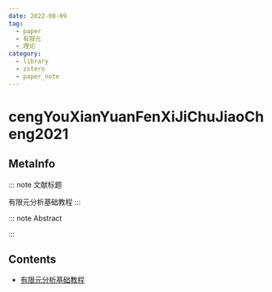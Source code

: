 ```yaml
---
date: 2022-08-09
tag:
  - paper
  - 有限元
  - 理论
category:
  - library
  - zotero
  - paper_note
---
```



# cengYouXianYuanFenXiJiChuJiaoCheng2021

## MetaInfo

::: note 文献标题

 有限元分析基础教程
:::

::: note Abstract


:::


## Contents

- [有限元分析基础教程](./../physics/有限元分析基础教程/有限元分析基础教程.md)

